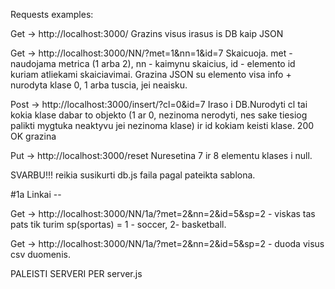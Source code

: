 Requests examples:

Get -> http://localhost:3000/ Grazins visus irasus is DB kaip JSON

Get -> http://localhost:3000/NN/?met=1&nn=1&id=7 Skaicuoja. met - naudojama metrica (1 arba 2), nn - kaimynu skaicius, id - elemento id kuriam atliekami skaiciavimai. Grazina JSON su elemento visa info + nurodyta klase 0, 1 arba tuscia, jei neaisku.

Post -> http://localhost:3000/insert/?cl=0&id=7 Iraso i DB.Nurodyti cl tai kokia klase dabar to objekto (1 ar 0, nezinoma nerodyti, nes sake tiesiog palikti mygtuka neaktyvu jei nezinoma klase) ir id kokiam keisti klase. 200 OK grazina

Put -> http://localhost:3000/reset Nuresetina 7 ir 8 elementu klases i null.
    
SVARBU!!! reikia susikurti db.js faila pagal pateikta sablona.

#1a Linkai --

Get -> http://localhost:3000/NN/1a/?met=2&nn=2&id=5&sp=2 - viskas tas pats tik turim sp(sportas) = 1 - soccer, 2- basketball.

Get -> http://localhost:3000/NN/1a/?met=2&nn=2&id=5&sp=2 - duoda visus csv duomenis.

PALEISTI SERVERI PER server.js